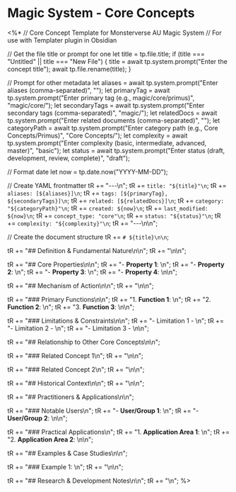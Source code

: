 # Magic System - Core Concepts

<%*
// Core Concept Template for Monsterverse AU Magic System
// For use with Templater plugin in Obsidian

// Get the file title or prompt for one
let title = tp.file.title;
if (title === "Untitled" || title === "New File") {
    title = await tp.system.prompt("Enter the concept title");
    await tp.file.rename(title);
}

// Prompt for other metadata
let aliases = await tp.system.prompt("Enter aliases (comma-separated)", "");
let primaryTag = await tp.system.prompt("Enter primary tag (e.g., magic/core/primus)", "magic/core/");
let secondaryTags = await tp.system.prompt("Enter secondary tags (comma-separated)", "magic/");
let relatedDocs = await tp.system.prompt("Enter related documents (comma-separated)", "");
let categoryPath = await tp.system.prompt("Enter category path (e.g., Core Concepts/Primus)", "Core Concepts/");
let complexity = await tp.system.prompt("Enter complexity (basic, intermediate, advanced, master)", "basic");
let status = await tp.system.prompt("Enter status (draft, development, review, complete)", "draft");

// Format date
let now = tp.date.now("YYYY-MM-DD");

// Create YAML frontmatter
tR += "---\n";
tR += `title: "${title}"\n`;
tR += `aliases: [${aliases}]\n`;
tR += `tags: [${primaryTag}, ${secondaryTags}]\n`;
tR += `related: [${relatedDocs}]\n`;
tR += `category: "${categoryPath}"\n`;
tR += `created: ${now}\n`;
tR += `last_modified: ${now}\n`;
tR += `concept_type: "core"\n`;
tR += `status: "${status}"\n`;
tR += `complexity: "${complexity}"\n`;
tR += "---\n\n";

// Create the document structure
tR += `# ${title}\n\n`;

tR += "## Definition & Fundamental Nature\n\n";
tR += "<!-- A concise definition of the concept and its most fundamental characteristics. -->\n\n";

tR += "## Core Properties\n\n";
tR += "- **Property 1**: <!-- Description with emphasis on how this property manifests and its significance -->\n";
tR += "- **Property 2**: <!-- Description with emphasis on how this property manifests and its significance -->\n";
tR += "- **Property 3**: <!-- Description with emphasis on how this property manifests and its significance -->\n";
tR += "- **Property 4**: <!-- Description with emphasis on how this property manifests and its significance -->\n\n";

tR += "## Mechanism of Action\n\n";
tR += "<!-- Detailed explanation of how this concept operates within the magical framework. -->\n\n";

tR += "### Primary Functions\n\n";
tR += "1. **Function 1**: <!-- How this function operates and its significance -->\n";
tR += "2. **Function 2**: <!-- How this function operates and its significance -->\n";
tR += "3. **Function 3**: <!-- How this function operates and its significance -->\n\n";

tR += "### Limitations & Constraints\n\n";
tR += "- Limitation 1 - <!-- Explanation of how/why this limitation exists -->\n";
tR += "- Limitation 2 - <!-- Explanation of how/why this limitation exists -->\n";
tR += "- Limitation 3 - <!-- Explanation of how/why this limitation exists -->\n\n";

tR += "## Relationship to Other Core Concepts\n\n";

tR += "### Related Concept 1\n";
tR += "<!-- Explanation of the relationship between concepts -->\n\n";

tR += "### Related Concept 2\n";
tR += "<!-- Explanation of the relationship between concepts -->\n\n";

tR += "## Historical Context\n\n";
tR += "<!-- Information about the discovery, development, or evolution of understanding regarding this concept. -->\n\n";

tR += "## Practitioners & Applications\n\n";

tR += "### Notable Users\n";
tR += "- **User/Group 1**: <!-- Their unique approach or relationship to this concept -->\n";
tR += "- **User/Group 2**: <!-- Their unique approach or relationship to this concept -->\n\n";

tR += "### Practical Applications\n";
tR += "1. **Application Area 1**: <!-- How this concept is applied in this context -->\n";
tR += "2. **Application Area 2**: <!-- How this concept is applied in this context -->\n\n";

tR += "## Examples & Case Studies\n\n";

tR += "### Example 1: <!-- Title -->\n";
tR += "<!-- Detailed example showing the concept in action -->\n\n";

tR += "## Research & Development Notes\n\n";
tR += "<!-- Meta-commentary on areas for further development -->\n";
%>